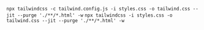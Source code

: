 `npx tailwindcss -c tailwind.config.js -i styles.css -o tailwind.css --jit --purge './**/*.html' -w`
`npx tailwindcss -i styles.css -o tailwind.css --jit --purge './**/*.html' -w`
